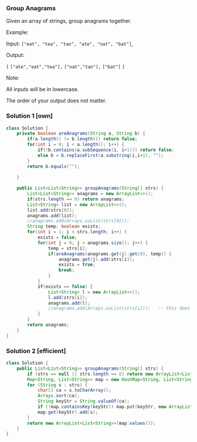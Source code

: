 ### Group Anagrams

Given an array of strings, group anagrams together.

Example:

Input: `["eat", "tea", "tan", "ate", "nat", "bat"]`,

Output:

`[`
  `["ate","eat","tea"],`
  `["nat","tan"],`
  `["bat"]`
`]`

Note:

All inputs will be in lowercase.

The order of your output does not matter.

### Solution 1 [own]
```java
class Solution {
    private boolean areAnagrams(String a, String b) {
        if(a.length() != b.length()) return false;
        for(int i = 0; i < a.length(); i++) {
            if(!b.contains(a.subSequence(i, i+1))) return false;
            else b = b.replaceFirst(a.substring(i,i+1), "");
        }
        return b.equals("");
        
    }
    
    public List<List<String>> groupAnagrams(String[] strs) {
        List<List<String>> anagrams = new ArrayList<>();
        if(strs.length == 0) return anagrams;
        List<String> list = new ArrayList<>();
        list.add(strs[0]);
        anagrams.add(list);
        //anagrams.add(Arrays.asList(strs[0]));
        String temp; boolean exists;
        for(int i = 1; i < strs.length; i++) {
            exists = false;
            for(int j = 0; j < anagrams.size(); j++) {   
                temp = strs[i];
                if(areAnagrams(anagrams.get(j).get(0), temp)) {
                    anagrams.get(j).add(strs[i]); 
                    exists = true;   
                    break; 
                }
            }
            if(exists == false) { 
                List<String> l = new ArrayList<>();
                l.add(strs[i]);
                anagrams.add(l);
                //anagrams.add(Arrays.asList(strs[i]));   -- this does not work; cannot add a new element to the list
            }
        }
        return anagrams;
    }
}
```

### Solution 2 [efficient]
```java
class Solution {
    public List<List<String>> groupAnagrams(String[] strs) {
        if (strs == null || strs.length == 0) return new ArrayList<List<String>>();
        Map<String, List<String>> map = new HashMap<String, List<String>>();
        for (String s : strs) {
            char[] ca = s.toCharArray();
            Arrays.sort(ca);
            String keyStr = String.valueOf(ca);
            if (!map.containsKey(keyStr)) map.put(keyStr, new ArrayList<String>());
            map.get(keyStr).add(s);
        }
        return new ArrayList<List<String>>(map.values());
    }
}
```
